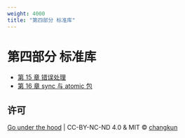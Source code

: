```yaml
---
weight: 4000
title: "第四部分 标准库"
---
```


# 第四部分 标准库

- [第 15 章 错误处理](ch15errors/readme.md)
- [第 16 章 sync 与 atomic 包](ch16sync/readme.md)

## 许可

[Go under the hood](https://github.com/changkun/go-under-the-hood) | CC-BY-NC-ND 4.0 & MIT &copy; [changkun](https://changkun.de)
